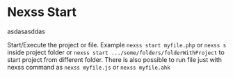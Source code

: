 # Nexss Start

asdasasddas

Start/Execute the project or file. Example `nexss start myfile.php` or `nexss s` inside project folder or `nexss start .../some/folders/folderWithProject` to start project from different folder.
There is also possible to run file just with nexss command as `nexss myfile.js` or `nexss myfile.ahk`

